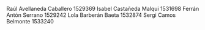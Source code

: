 Raúl Avellaneda Caballero 1529369 
Isabel Castañeda Malqui 1531698 
Ferrán Antón Serrano 1529242 
Lola Barberán Baeta 1532874
Sergi Camos Belmonte 1533240